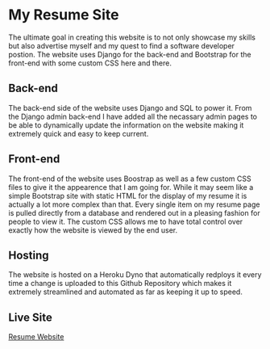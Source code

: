 # My Resume Site
The ultimate goal in creating this website is to not only showcase my skills but also advertise myself and my quest to find a software developer postion. The website uses Django for the back-end and Bootstrap for the front-end with some custom CSS here and there.

## Back-end
The back-end side of the website uses Django and SQL to power it. From the Django admin back-end I have added all the necassary admin pages to be able to dynamically update the information on the website making it extremely quick and easy to keep current.

## Front-end
The front-end of the website uses Boostrap as well as a few custom CSS files to give it the appearence that I am going for. While it may seem like a simple Bootstrap site with static HTML for the display of my resume it is actually a lot more complex than that. Every single item on my resume page is pulled directly from a database and rendered out in a pleasing fashion for people to view it. The custom CSS allows me to have total control over exactly how the website is viewed by the end user.

## Hosting
The website is hosted on a Heroku Dyno that automatically redploys it every time a change is uploaded to this Github Repository which makes it extremely streamlined and automated as far as keeping it up to speed.

## Live Site
[Resume Website](https://prtsite.herokuapp.com/ "Resume Website")